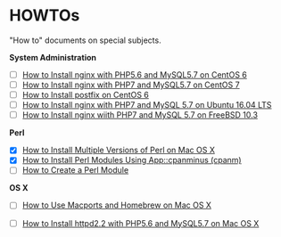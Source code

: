 # HOWTOs

"How to" documents on special subjects.

**System Administration**

- [ ] [How to Install nginx with PHP5.6 and MySQL5.7 on CentOS 6](howto-install-nginx-php56-mysql57-on-centos6.md)
- [ ] [How to Install nginx with PHP7 and MySQL5.7 on CentOS 7](howto-install-nginx-php7-mysql57-on-centos7.md)
- [ ] [How to Install postfix on CentOS 6](howto-install-posfix-on-centos6.md)
- [ ] [How to Install nginx with PHP7 and MySQL 5.7 on Ubuntu 16.04 LTS](howto-install-nginx-php7-mysql57-on-ubuntu1604.md)
- [ ] [How to Install nginx wiith PHP7 and MySQL 5.7 on FreeBSD 10.3](howto-install-nginx-php7-mysql57-on-freebsd.md)

**Perl**

- [x] [How to Install Multiple Versions of Perl on Mac OS X](howto-install-multiple-versions-of-perl-on-macosx.md)
- [x] [How to Install Perl Modules Using App::cpanminus (cpanm)](howto-install-perl-moudles-using-cpanminus.md)
- [ ] [How to Create a Perl Module](howto-create-a-perl-module.md)

**OS X**

- [ ] [How to Use Macports and Homebrew on Mac OS X](howto-use-macports-and-homebrew-on-macosx.md)
- [ ] [How to Install httpd2.2 with PHP5.6 and MySQL5.7 on Mac OS X](howto-install-httpd22-php56-mysql57-on-macosx.md)


